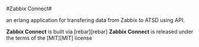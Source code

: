 #Zabbix Connect#


an erlang application for transfering data from Zabbix to ATSD using API.

**Zabbix Connect** is built via [rebar][rebar]
**Zabbix Connect** is released under the terms of the [MIT][MIT] license


